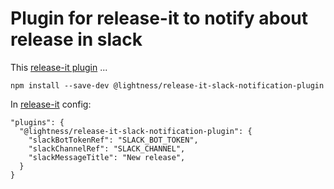 # Plugin for release-it to notify about release in slack

This [release-it plugin](https://github.com/release-it/release-it/blob/master/docs/plugins.md) ...

```
npm install --save-dev @lightness/release-it-slack-notification-plugin
```

In [release-it](https://github.com/release-it/release-it) config:

```
"plugins": {
  "@lightness/release-it-slack-notification-plugin": {
    "slackBotTokenRef": "SLACK_BOT_TOKEN",
    "slackChannelRef": "SLACK_CHANNEL",
    "slackMessageTitle": "New release",
  }
}
```
